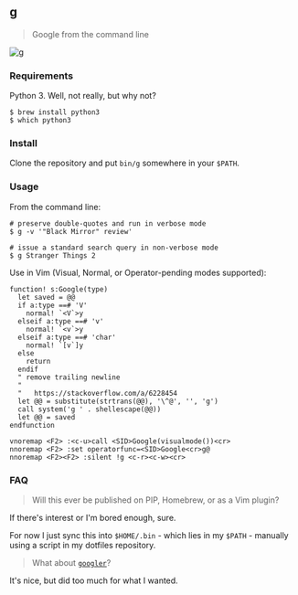 ## g

> Google from the command line

![g](https://user-images.githubusercontent.com/2729079/32401909-6683f82e-c0d6-11e7-9d29-7301f84c0ef8.gif)

### Requirements

Python 3. Well, not really, but why not?

```
$ brew install python3
$ which python3
```

### Install

Clone the repository and put `bin/g` somewhere in your `$PATH`.

### Usage

From the command line:

```
# preserve double-quotes and run in verbose mode
$ g -v '"Black Mirror" review'

# issue a standard search query in non-verbose mode
$ g Stranger Things 2
```

Use in Vim (Visual, Normal, or Operator-pending modes supported):

```vim
function! s:Google(type)
  let saved = @@
  if a:type ==# 'V'
    normal! `<V`>y
  elseif a:type ==# 'v'
    normal! `<v`>y
  elseif a:type ==# 'char'
    normal! `[v`]y
  else
    return
  endif
  " remove trailing newline
  "
  "   https://stackoverflow.com/a/6228454
  let @@ = substitute(strtrans(@@), '\^@', '', 'g')
  call system('g ' . shellescape(@@))
  let @@ = saved
endfunction

vnoremap <F2> :<c-u>call <SID>Google(visualmode())<cr>
nnoremap <F2> :set operatorfunc=<SID>Google<cr>g@
nnoremap <F2><F2> :silent !g <c-r><c-w><cr>
```

### FAQ

> Will this ever be published on PIP, Homebrew, or as a Vim plugin?

If there's interest or I'm bored enough, sure.

For now I just sync this into `$HOME/.bin` - which lies in my `$PATH` - manually using a script in my dotfiles repository.

> What about [`googler`](https://github.com/jarun/googler)?

It's nice, but did too much for what I wanted.
